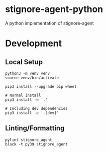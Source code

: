 # stignore-agent-python
A python implementation of stignore-agent

# Development
## Local Setup
```
python3 -m venv venv
source venv/bin/activate

pip3 install --upgrade pip wheel

# Normal install
pip3 install -e '.'

# Including dev dependencies
pip3 install -e '.[dev]'
```

## Linting/Formatting
```
pylint stignore_agent
black -t py39 stignore_agent
```
